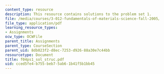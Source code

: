 ```yaml
---
content_type: resource
description: This resource contains solutions to the problem set 1.
file: /media/courses/3-012-fundamentals-of-materials-science-fall-2005/cced5fe4b755beb75ab61b41f5b1bb45_f04ps1_sol_struc.pdf
file_type: application/pdf
learning_resource_types:
- Assignments
ocw_type: OCWFile
parent_title: Assignments
parent_type: CourseSection
parent_uid: 8db023f2-d8ec-7253-d926-88a30e7c44bb
resourcetype: Document
title: f04ps1_sol_struc.pdf
uid: cced5fe4-b755-beb7-5ab6-1b41f5b1bb45
---
```

